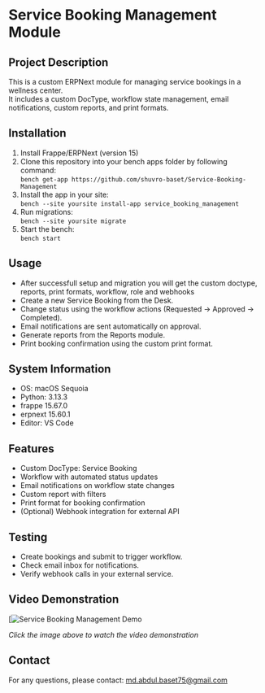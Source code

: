 # Service Booking Management Module

## Project Description

This is a custom ERPNext module for managing service bookings in a wellness center.  
It includes a custom DocType, workflow state management, email notifications, custom reports, and print formats.

## Installation

1. Install Frappe/ERPNext (version 15)
2. Clone this repository into your bench apps folder by following command:  
   `bench get-app https://github.com/shuvro-baset/Service-Booking-Management`
3. Install the app in your site:  
   `bench --site yoursite install-app service_booking_management`
4. Run migrations:  
   `bench --site yoursite migrate`
5. Start the bench:  
   `bench start`

## Usage

- After successfull setup and migration you will get the custom doctype, reports, print formats, workflow, role and webhooks
- Create a new Service Booking from the Desk.
- Change status using the workflow actions (Requested → Approved → Completed).
- Email notifications are sent automatically on approval.
- Generate reports from the Reports module.
- Print booking confirmation using the custom print format.

## System Information

- OS: macOS Sequoia
- Python: 3.13.3
- frappe 15.67.0
- erpnext 15.60.1
- Editor: VS Code

## Features

- Custom DocType: Service Booking
- Workflow with automated status updates
- Email notifications on workflow state changes
- Custom report with filters
- Print format for booking confirmation
- (Optional) Webhook integration for external API

## Testing

- Create bookings and submit to trigger workflow.
- Check email inbox for notifications.
- Verify webhook calls in your external service.

## Video Demonstration

[![Service Booking Management Demo](https://drive.google.com/file/d/1USB-9IEiQ-QcAsfdORe9JFyx06E8dyo_/view?usp=sharing)

_Click the image above to watch the video demonstration_

## Contact

For any questions, please contact: md.abdul.baset75@gmail.com
